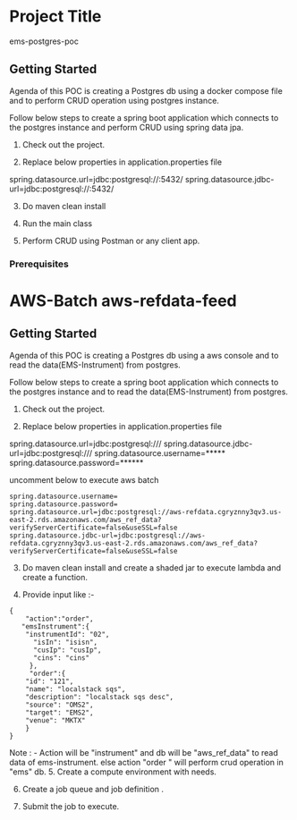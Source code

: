# Project Title

ems-postgres-poc

## Getting Started

Agenda of this POC is creating a Postgres db using a docker compose file and to perform CRUD operation using postgres instance.

Follow below steps to create a spring boot application which connects to the postgres instance and perform CRUD using spring data jpa.


1. Check out the project.

2. Replace below properties in application.properties file

spring.datasource.url=jdbc:postgresql://<Docker IP>:5432/<db name>
spring.datasource.jdbc-url=jdbc:postgresql://<Docker IP>:5432/<db name>

3. Do maven clean install

3. Run the main class

4. Perform CRUD using Postman or any client app.



### Prerequisites


# AWS-Batch aws-refdata-feed

## Getting Started

Agenda of this POC is creating a Postgres db using a aws console and to read the data(EMS-Instrument) from postgres.
 
Follow below steps to create a spring boot application which connects to the postgres instance and to read the data(EMS-Instrument) from postgres.

1. Check out the project.
   
2. Replace below properties in application.properties file

spring.datasource.url=jdbc:postgresql://<end-point of postgres >/<db name>
spring.datasource.jdbc-url=jdbc:postgresql://<end-point of postgres >/<db name>
spring.datasource.username=*****
spring.datasource.password=******

uncomment below to execute aws batch 
```
spring.datasource.username=
spring.datasource.password=
spring.datasource.url=jdbc:postgresql://aws-refdata.cgryznny3qv3.us-east-2.rds.amazonaws.com/aws_ref_data?verifyServerCertificate=false&useSSL=false
spring.datasource.jdbc-url=jdbc:postgresql://aws-refdata.cgryznny3qv3.us-east-2.rds.amazonaws.com/aws_ref_data?verifyServerCertificate=false&useSSL=false

```

3. Do maven clean install and create a shaded jar to execute lambda and create a function.

4. Provide input like :-

```
{
    "action":"order",
   "emsInstrument":{
    "instrumentId": "02",
      "isIn": "isisn",
      "cusIp": "cusIp",
      "cins": "cins"
     },
     "order":{
    "id": "121",
    "name": "localstack sqs",
    "description": "localstack sqs desc",
    "source": "OMS2",
    "target": "EMS2",
    "venue": "MKTX"
    }
}
```
Note : - 
Action will be "instrument" and db will be "aws_ref_data" to read data of ems-instrument. else action "order " will perform crud operation in "ems" db.
5. Create a compute environment with needs.

6. Create a job queue and job definition .

7. Submit the job to execute.

